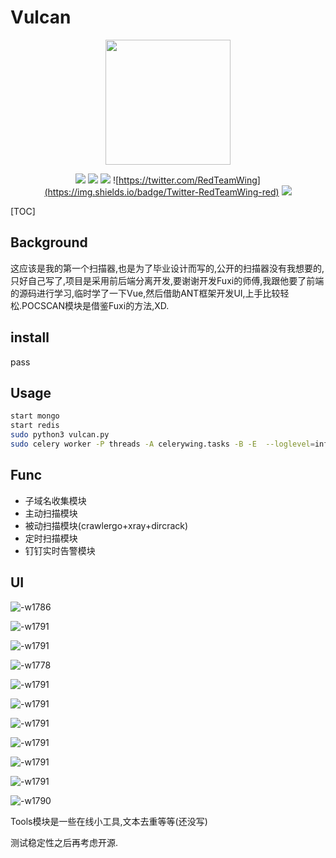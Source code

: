 # Vulcan
<center>
<img src="media/zhuque2.png" width="200px" />


![](https://img.shields.io/badge/Python3.7-Vue-brightgreen)
![](https://img.shields.io/badge/Celery-MongoDB-yellow)
![](https://img.shields.io/badge/定时执行-分布式-blue)
![https://twitter.com/RedTeamWing](https://img.shields.io/badge/Twitter-RedTeamWing-red)
![](https://img.shields.io/badge/Weibo-RedTeamWing-green)

</center>



[TOC]

## Background

这应该是我的第一个扫描器,也是为了毕业设计而写的,公开的扫描器没有我想要的,只好自己写了,项目是采用前后端分离开发,要谢谢开发Fuxi的师傅,我跟他要了前端的源码进行学习,临时学了一下Vue,然后借助ANT框架开发UI,上手比较轻松.POCSCAN模块是借鉴Fuxi的方法,XD.

## install
pass
## Usage

```bash
start mongo
start redis
sudo python3 vulcan.py
sudo celery worker -P threads -A celerywing.tasks -B -E  --loglevel=info
```

## Func
- 子域名收集模块
- 主动扫描模块
- 被动扫描模块(crawlergo+xray+dircrack)
- 定时扫描模块
- 钉钉实时告警模块

## UI
![-w1786](media/15873711578318.jpg)

![-w1791](media/15873711943785.jpg)

![-w1791](media/15873712281811.jpg)

![-w1778](media/15873712454377.jpg)

![-w1791](media/15873712616514.jpg)



![-w1791](media/15873712878398.jpg)

![-w1791](media/15873712998591.jpg)

![-w1791](media/15873713265929.jpg)

![-w1791](media/15873713481580.jpg)

![-w1791](media/15873713760082.jpg)

![-w1790](media/15873713892332.jpg)

Tools模块是一些在线小工具,文本去重等等(还没写)

测试稳定性之后再考虑开源.
